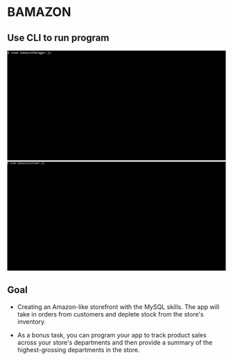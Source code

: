 # BAMAZON

## Use CLI to run program

![open](manager.gif)
![second](bamazon.gif)

## Goal
* Creating an Amazon-like storefront with the MySQL skills. The app will take in orders from customers and deplete stock from the store's inventory.

* As a bonus task, you can program your app to track product sales across your store's departments and then provide a summary of the highest-grossing departments in the store.
